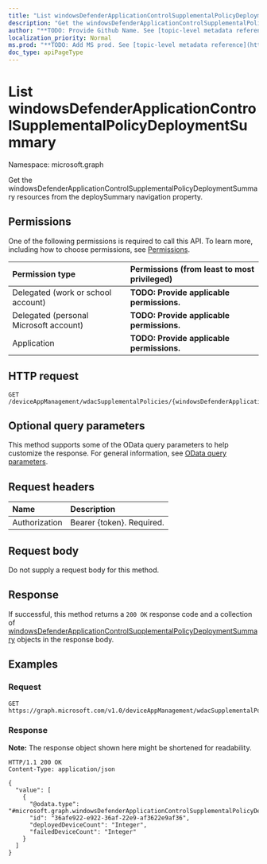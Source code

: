 ```yaml
---
title: "List windowsDefenderApplicationControlSupplementalPolicyDeploymentSummary"
description: "Get the windowsDefenderApplicationControlSupplementalPolicyDeploymentSummary resources from the deploySummary navigation property."
author: "**TODO: Provide Github Name. See [topic-level metadata reference](https://msgo.azurewebsites.net/add/document/guidelines/metadata.html#topic-level-metadata)**"
localization_priority: Normal
ms.prod: "**TODO: Add MS prod. See [topic-level metadata reference](https://msgo.azurewebsites.net/add/document/guidelines/metadata.html#topic-level-metadata)**"
doc_type: apiPageType
---
```


# List windowsDefenderApplicationControlSupplementalPolicyDeploymentSummary
Namespace: microsoft.graph



Get the windowsDefenderApplicationControlSupplementalPolicyDeploymentSummary resources from the deploySummary navigation property.

## Permissions
One of the following permissions is required to call this API. To learn more, including how to choose permissions, see [Permissions](/graph/permissions-reference).

|Permission type|Permissions (from least to most privileged)|
|:---|:---|
|Delegated (work or school account)|**TODO: Provide applicable permissions.**|
|Delegated (personal Microsoft account)|**TODO: Provide applicable permissions.**|
|Application|**TODO: Provide applicable permissions.**|

## HTTP request

<!-- {
  "blockType": "ignored"
}
-->
``` http
GET /deviceAppManagement/wdacSupplementalPolicies/{windowsDefenderApplicationControlSupplementalPolicyId}/deploySummary
```

## Optional query parameters
This method supports some of the OData query parameters to help customize the response. For general information, see [OData query parameters](/graph/query-parameters).

## Request headers
|Name|Description|
|:---|:---|
|Authorization|Bearer {token}. Required.|

## Request body
Do not supply a request body for this method.

## Response

If successful, this method returns a `200 OK` response code and a collection of [windowsDefenderApplicationControlSupplementalPolicyDeploymentSummary](../resources/windowsdefenderapplicationcontrolsupplementalpolicydeploymentsummary.md) objects in the response body.

## Examples

### Request
<!-- {
  "blockType": "request",
  "name": "list_windowsdefenderapplicationcontrolsupplementalpolicydeploymentsummary"
}
-->
``` http
GET https://graph.microsoft.com/v1.0/deviceAppManagement/wdacSupplementalPolicies/{windowsDefenderApplicationControlSupplementalPolicyId}/deploySummary
```


### Response
**Note:** The response object shown here might be shortened for readability.
<!-- {
  "blockType": "response",
  "truncated": true,
  "@odata.type": "Collection(microsoft.graph.windowsDefenderApplicationControlSupplementalPolicyDeploymentSummary)"
}
-->
``` http
HTTP/1.1 200 OK
Content-Type: application/json

{
  "value": [
    {
      "@odata.type": "#microsoft.graph.windowsDefenderApplicationControlSupplementalPolicyDeploymentSummary",
      "id": "36afe922-e922-36af-22e9-af3622e9af36",
      "deployedDeviceCount": "Integer",
      "failedDeviceCount": "Integer"
    }
  ]
}
```

